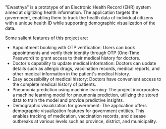 "Ewasthya" is a prototype of an Electronic Health Record (EHR) system aimed at digitizing health information. The application targets the government, enabling them to track the health data of individual citizens with a unique health ID while supporting demographic visualization of the data.

Some salient features of this project are:

- Appointment booking with OTP verification: Users can book appointments and verify their identity through OTP (One-Time Password) to grant access to their medical history for doctors.
- Doctor's capability to update medical information: Doctors can update details such as allergic drugs, vaccination records, medical reports, and other medical information in the patient's medical history.
- Easy accessibility of medical history: Doctors have convenient access to the complete medical history of patients.
- Pneumonia prediction using machine learning: The project incorporates a machine learning model for pneumonia prediction, utilizing the stored data to train the model and provide predictive insights.
- Demographic visualization for government: The application offers demographic visualization features for government entities. This enables tracking of medication, vaccination records, and disease outbreaks at various levels such as province, district, and municipality.
